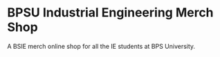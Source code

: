 # BPSU Industrial Engineering Merch Shop
  A BSIE merch online shop for all the IE students at BPS University.
